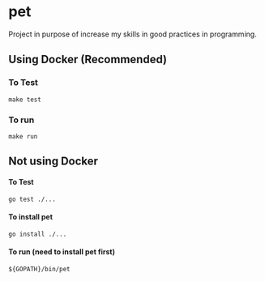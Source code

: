 # pet
Project in purpose of increase my skills in good practices in programming.

## Using Docker (Recommended)

### To Test

``` make test ```

### To run

``` make run ```

## Not using Docker

#### To Test

``` go test ./... ```

#### To install pet

``` go install ./... ```

#### To run (need to install pet first)

``` ${GOPATH}/bin/pet ```
